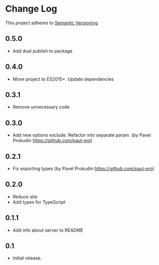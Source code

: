 # Change Log
This project adheres to [Semantic Versioning](http://semver.org/).

## 0.5.0

* Add dual publish to package

## 0.4.0

* Move project to ES2015+. Update dependencies

## 0.3.1

* Remove unnecessary code

## 0.3.0

* Add new options exclude. Refactor into separate param. (by Pavel Prokudin https://github.com/paul-pro)

## 0.2.1

* Fix exporting types (by Pavel Prokudin https://github.com/paul-pro)

## 0.2.0

* Reduce site
* Add types for TypeScript

## 0.1.1

* Add info about server to README

## 0.1

* Initial release.
